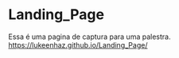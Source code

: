 # Landing_Page
Essa é uma pagina de captura para uma palestra.
https://lukeenhaz.github.io/Landing_Page/
